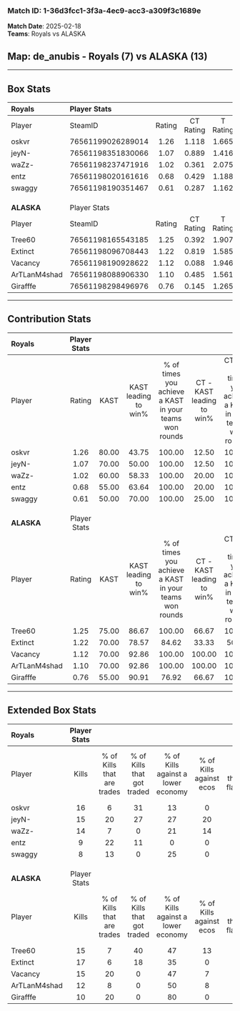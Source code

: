 ### Match ID: 1-36d3fcc1-3f3a-4ec9-acc3-a309f3c1689e  
**Match Date**: 2025-02-18  
**Teams**: Royals vs ALASKA  

## **Map**: de_anubis - Royals (7) vs ALASKA (13)  
---  

## Box Stats  

| **Royals**   | Player Stats      |        |           |          |       |      |       |         |        |      |     |
| :- | :- | :-: | :-: | :-: | :-: | :-: | :-: | :-: | :-: | :-: | :-: |
| Player       | SteamID           | Rating | CT Rating | T Rating | KAST  | ADR  | Kills | Assists | Deaths | K/D  | HS% |
| oskvr        | 76561199026289014 |  1.26  |   1.118   |  1.665   | 80.00 | 81.8 |  16   |    1    |   13   | 1.23 | 56  |
| jeyN-        | 76561198351830066 |  1.07  |   0.889   |  1.416   | 70.00 | 68.7 |  15   |    1    |   14   | 1.07 | 26  |
| waZz-        | 76561198237471916 |  1.02  |   0.361   |  2.075   | 60.00 | 80.9 |  14   |    6    |   14   | 1.00 | 64  |
| entz         | 76561198020161616 |  0.68  |   0.429   |  1.188   | 55.00 | 49.6 |   9   |    3    |   13   | 0.69 | 44  |
| swaggy       | 76561198190351467 |  0.61  |   0.287   |  1.162   | 50.00 | 64.9 |   8   |    5    |   15   | 0.53 | 62  |
|              |                   |        |           |          |       |      |       |         |        |      |     |
|              |                   |        |           |          |       |      |       |         |        |      |     |
|              |                   |        |           |          |       |      |       |         |        |      |     |
| **ALASKA**   | Player Stats      |        |           |          |       |      |       |         |        |      |     |
| Player       | SteamID           | Rating | CT Rating | T Rating | KAST  | ADR  | Kills | Assists | Deaths | K/D  | HS% |
| Tree60       | 76561198165543185 |  1.25  |   0.392   |  1.907   | 75.00 | 82.3 |  15   |    4    |   11   | 1.36 | 53  |
| Extinct      | 76561198096708443 |  1.22  |   0.819   |  1.585   | 70.00 | 84.2 |  17   |    4    |   14   | 1.21 | 76  |
| Vacancy      | 76561198190928622 |  1.12  |   0.088   |  1.946   | 70.00 | 72.3 |  15   |    8    |   14   | 1.07 | 53  |
| ArTLanM4shad | 76561198088906330 |  1.10  |   0.485   |  1.561   | 70.00 | 76.1 |  12   |    7    |   10   | 1.20 | 75  |
| Girafffe     | 76561198298496976 |  0.76  |   0.145   |  1.265   | 55.00 | 61.5 |  10   |    3    |   13   | 0.77 | 30  |
---  

## Contribution Stats  

| **Royals**   | Player Stats |       |                      |                                                        |                           |                                                             |                          |                                                            |
| :- | :-: | :-: | :-: | :-: | :-: | :-: | :-: | :-: |
| Player       |    Rating    | KAST  | KAST leading to win% | % of times you achieve a KAST in your teams won rounds | CT - KAST leading to win% | CT - % of times you achieve a KAST in your teams won rounds | T - KAST leading to win% | T - % of times you achieve a KAST in your teams won rounds |
| oskvr        |     1.26     | 80.00 |        43.75         |                         100.00                         |           12.50           |                           100.00                            |          75.00           |                           100.00                           |
| jeyN-        |     1.07     | 70.00 |        50.00         |                         100.00                         |           12.50           |                           100.00                            |          100.00          |                           100.00                           |
| waZz-        |     1.02     | 60.00 |        58.33         |                         100.00                         |           20.00           |                           100.00                            |          85.71           |                           100.00                           |
| entz         |     0.68     | 55.00 |        63.64         |                         100.00                         |           20.00           |                           100.00                            |          100.00          |                           100.00                           |
| swaggy       |     0.61     | 50.00 |        70.00         |                         100.00                         |           25.00           |                           100.00                            |          100.00          |                           100.00                           |
|              |              |       |                      |                                                        |                           |                                                             |                          |                                                            |
|              |              |       |                      |                                                        |                           |                                                             |                          |                                                            |
|              |              |       |                      |                                                        |                           |                                                             |                          |                                                            |
| **ALASKA**   | Player Stats |       |                      |                                                        |                           |                                                             |                          |                                                            |
| Player       |    Rating    | KAST  | KAST leading to win% | % of times you achieve a KAST in your teams won rounds | CT - KAST leading to win% | CT - % of times you achieve a KAST in your teams won rounds | T - KAST leading to win% | T - % of times you achieve a KAST in your teams won rounds |
| Tree60       |     1.25     | 75.00 |        86.67         |                         100.00                         |           66.67           |                           100.00                            |          91.67           |                           100.00                           |
| Extinct      |     1.22     | 70.00 |        78.57         |                         84.62                          |           33.33           |                            50.00                            |          90.91           |                           90.91                            |
| Vacancy      |     1.12     | 70.00 |        92.86         |                         100.00                         |          100.00           |                           100.00                            |          91.67           |                           100.00                           |
| ArTLanM4shad |     1.10     | 70.00 |        92.86         |                         100.00                         |          100.00           |                           100.00                            |          91.67           |                           100.00                           |
| Girafffe     |     0.76     | 55.00 |        90.91         |                         76.92                          |           66.67           |                           100.00                            |          100.00          |                           72.73                            |
---  

## Extended Box Stats  

| **Royals**   | Player Stats |                            |                            |                                    |                         |                              |                                 |        |                             |                                     |                          |                               |                            |
| :- | :-: | :-: | :-: | :-: | :-: | :-: | :-: | :-: | :-: | :-: | :-: | :-: | :-: |
| Player       |    Kills     | % of Kills that are trades | % of Kills that got traded | % of Kills against a lower economy | % of Kills against ecos | % of Kills that are flawless | % of Kills that are close duels | Deaths | % of Deaths that get traded | % of Deaths against a lower economy | % of Deaths against ecos | % of Deaths that are flawless | % of Deaths that are close |
| oskvr        |      16      |             6              |             31             |                 13                 |            0            |              63              |                6                |   13   |             23              |                  8                  |            0             |              62               |             8              |
| jeyN-        |      15      |             20             |             27             |                 27                 |           20            |              60              |               13                |   14   |              7              |                  7                  |            0             |              79               |             0              |
| waZz-        |      14      |             7              |             0              |                 21                 |           14            |              36              |                7                |   14   |             14              |                 14                  |            0             |              71               |             14             |
| entz         |      9       |             22             |             11             |                 0                  |            0            |              89              |                0                |   13   |             15              |                  8                  |            0             |              54               |             0              |
| swaggy       |      8       |             13             |             0              |                 25                 |            0            |              63              |                0                |   15   |              7              |                  7                  |            0             |              47               |             7              |
|              |              |                            |                            |                                    |                         |                              |                                 |        |                             |                                     |                          |                               |                            |
|              |              |                            |                            |                                    |                         |                              |                                 |        |                             |                                     |                          |                               |                            |
|              |              |                            |                            |                                    |                         |                              |                                 |        |                             |                                     |                          |                               |                            |
| **ALASKA**   | Player Stats |                            |                            |                                    |                         |                              |                                 |        |                             |                                     |                          |                               |                            |
| Player       |    Kills     | % of Kills that are trades | % of Kills that got traded | % of Kills against a lower economy | % of Kills against ecos | % of Kills that are flawless | % of Kills that are close duels | Deaths | % of Deaths that get traded | % of Deaths against a lower economy | % of Deaths against ecos | % of Deaths that are flawless | % of Deaths that are close |
| Tree60       |      15      |             7              |             40             |                 47                 |           13            |              60              |               13                |   11   |             18              |                 27                  |            0             |              36               |             0              |
| Extinct      |      17      |             6              |             18             |                 35                 |            0            |              65              |                6                |   14   |             14              |                 29                  |            0             |              71               |             7              |
| Vacancy      |      15      |             20             |             0              |                 47                 |            7            |              67              |                7                |   14   |             21              |                 36                  |            7             |              71               |             0              |
| ArTLanM4shad |      12      |             8              |             0              |                 50                 |            8            |              58              |                0                |   10   |             10              |                 10                  |            0             |              70               |             20             |
| Girafffe     |      10      |             20             |             0              |                 80                 |            0            |              50              |                0                |   13   |             15              |                 23                  |            8             |              46               |             8              |
